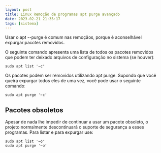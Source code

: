 ```yaml
---
layout: post
title: Linux Remoção de programas apt purge avançado
date: 2023-02-21 21:35:17 
tags: [sistema]
---  
```

Usar o apt --purge é comum nas remoçãos, porque é aconselhável expurgar pacotes removidos. 

O seguinte comando apresenta uma lista de todos os pacotes removidos que podem ter deixado arquivos de configuração no sistema (se houver):

	sudo apt list '~c'
    
Os pacotes podem ser removidos utilizando apt purge. Supondo que você queira expurgar todos eles de uma vez, você pode usar o seguinte comando:

	sudo apt purge '~c'
	
## Pacotes obsoletos

Apesar de nada lhe impedir de continuar a usar um pacote obsoleto, o projeto normalmente descontinuará o suporte de segurança a esses programas. Para listar e para expurgar use:

	sudo apt list '~o'
	sudo apt purge '~o'	
